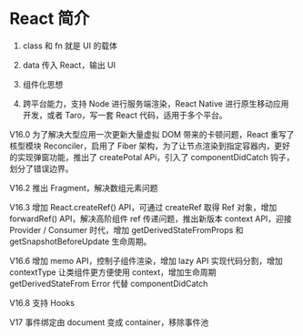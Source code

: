 # React 简介

1. class 和 fn 就是 UI 的载体

2. data 传入 React，输出 UI

3. 组件化思想

4. 跨平台能力，支持 Node 进行服务端渲染，React Native 进行原生移动应用开发，或者 Taro，写一套 React 代码，适用于多个平台。


V16.0 为了解决大型应用一次更新大量虚拟 DOM 带来的卡顿问题，React 重写了 核型模块 Reconciler，启用了 Fiber 架构，为了让节点渲染到指定容器内，更好的实现弹窗功能，推出了 createPotal APi，引入了 componentDidCatch 钩子，划分了错误边界。

V16.2 推出 Fragment，解决数组元素问题

V16.3 增加 React.createRef() API，可通过 createRef 取得 Ref 对象，增加 forwardRef() API，解决高阶组件 ref 传递问题，推出新版本 context API，迎接 Provider / Consumer 时代，增加 getDerivedStateFromProps 和 getSnapshotBeforeUpdate 生命周期。

V16.6 增加 memo API，控制子组件渲染，增加 lazy API 实现代码分割，增加 contextType 让类组件更方便使用 context，增加生命周期 getDerivedStateFrom Error 代替 componentDidCatch

V16.8 支持 Hooks

V17 事件绑定由 document 变成 container，移除事件池